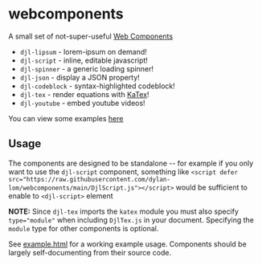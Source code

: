 # webcomponents

A small set of not-super-useful [Web Components][1]

* `djl-lipsum`    - lorem-ipsum on demand!
* `djl-script`    - inline, editable javascript!
* `djl-spinner`   - a generic loading spinner!
* `djl-json`      - display a JSON property!
* `djl-codeblock` - syntax-highlighted codeblock!
* `djl-tex`       - render equations with [KaTex][2]!
* `djl-youtube`   - embed youtube videos!

You can view some examples [here](https://dylan-lom.github.io/webcomponents/example.html)

## Usage

The components are designed to be standalone -- for example if you
only want to use the `djl-script` component, something like 
`<script defer src="https://raw.githubusercontent.com/dylan-lom/webcomponents/main/DjlScript.js"></script>`
would be sufficient to enable to `<djl-script>` element

**NOTE:** Since `djl-tex` imports the `katex` module you must also specify
`type="module"` when including `DjlTex.js` in your document. Specifying
the `module` type for other components is optional.

See [example.html](example.html) for a working example usage. Components
should be largely self-documenting from their source code.

[1]: https://developer.mozilla.org/en-US/docs/Web/Web_Components
[2]: https://github.com/KaTeX/KaTeX

